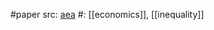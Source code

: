 #paper 
src: [aea](https://www.aeaweb.org/articles?id=10.1257/jel.20191449) 
#: [[economics]], [[inequality]] 
